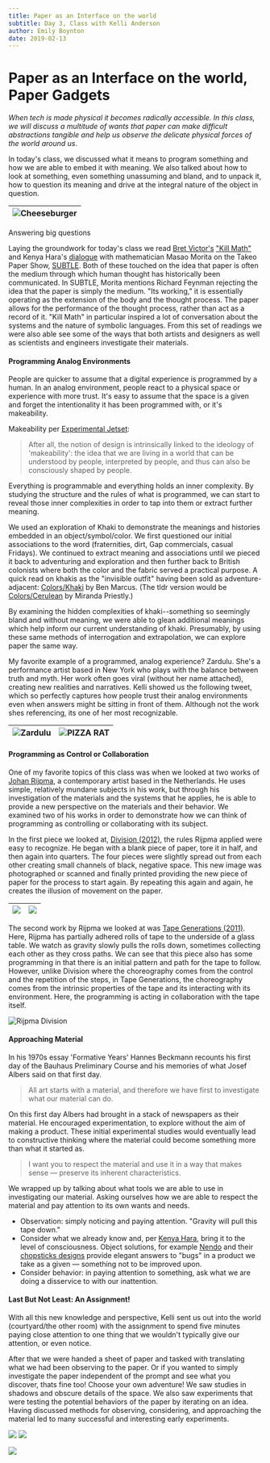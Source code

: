 ```yaml
---
title: Paper as an Interface on the world
subtitle: Day 3, Class with Kelli Anderson
author: Emily Boynton
date: 2019-02-13
---
```


# Paper as an Interface on the world, Paper Gadgets

_When tech is made physical it becomes radically accessible. In this class, we will discuss a multitude of wants that paper can make difficult abstractions tangible and help us observe the delicate physical forces of the world around us_.

In today's class, we discussed what it means to program something and how we are able to embed it with meaning. We also talked about how to look at something, even something unassuming and bland, and to unpack it, how to question its meaning and drive at the integral nature of the object in question.

![Cheeseburger](images/cheeseburger.jpg) |  
:-----------------------------:|
Answering big questions

Laying the groundwork for today's class we read [Bret Victor's](http://worrydream.com/cv/) ["Kill Math"](http://worrydream.com/KillMath/) and Kenya Hara's [dialogue](http://www.takeo.co.jp/en/news/detail/000909.html) with mathematician Masao Morita on the Takeo Paper Show, [SUBTLE](https://www.ndc.co.jp/hara/en/works/2018/04/subtle2018.html). Both of these touched on the idea that paper is often the medium through which human thought has historically been communicated. In SUBTLE, Morita mentions Richard Feynman rejecting the idea that the paper is simply the medium. "Its working," it is essentially operating as the extension of the body and the thought process. The paper allows for the performance of the thought process, rather than act as a record of it. "Kill Math" in particular inspired a lot of conversation about the systems and the nature of symbolic languages. From this set of readings we were also able see some of the ways that both artists and designers as well as scientists and engineers investigate their materials.


#### Programming Analog Environments

People are quicker to assume that a digital experience is programmed by a human. In an analog environment, people react to a physical space or experience with more trust. It's easy to assume that the space is a given and forget the intentionality it has been programmed with, or it's makeability.

Makeability per [Experimental Jetset](https://www.experimentaljetset.nl/archive/design-ideology):

>After all, the notion of design is intrinsically linked to the ideology of 'makeability': the idea that we are living in a world that can be understood by people, interpreted by people, and thus can also be consciously shaped by people.

Everything is programmable and everything holds an inner complexity. By studying the structure and the rules of what is programmed, we can start to reveal those inner complexities in order to tap into them or extract further meaning. 

We used an exploration of Khaki to demonstrate the meanings and histories embedded in an object/symbol/color. We first questioned our initial associations to the word (fraternities, dirt, Gap commercials, casual Fridays). We continued to extract meaning and associations until we pieced it back to adventuring and exploration and then further back to British colonists where both the color and the fabric served a practical purpose. A quick read on khakis as the "invisible outfit" having been sold as adventure-adjacent: [Colors/Khaki](http://www.cabinetmagazine.org/issues/13/khaki.php) by Ben Marcus. (The tldr version would be [Colors/Cerulean](https://www.youtube.com/watch?v=vL-KQij0I8I) by Miranda Priestly.)

By examining the hidden complexities of khaki--something so seemingly bland and without meaning, we were able to glean additional meanings which help inform our current understanding of khaki. Presumably, by using these same methods of interrogation and extrapolation, we can explore paper the same way.

My favorite example of a programmed, analog experience? Zardulu. She's a performance artist based in New York who plays with the balance between truth and myth. Her work often goes viral (without her name attached), creating new realities and narratives. Kelli showed us the following tweet, which so perfectly captures how people trust their analog environments even when answers might be sitting in front of them. Although not the work shes referencing, its one of her most recognizable.

![Zardulu](images/zardulu.jpg) |  ![PIZZA RAT](images/pizza_rat.gif)
:-----------------------------:|:-------------------------:


#### Programming as Control or Collaboration
One of my favorite topics of this class was when we looked at two works of [Johan Rijpma](http://www.johanrijpma.nl/), a contemporary artist based in the Netherlands. He uses simple, relatively mundane subjects in his work, but through his investigation of the materials and the systems that he applies, he is able to provide a new perspective on the materials and their behavior. We examined two of his works in order to demonstrate how we can think of programming as controlling or collaborating with its subject.


In the first piece we looked at, [Division (2012)](https://vimeo.com/42340098), the rules Rijpma applied were easy to recognize. He began with a blank piece of paper, tore it in half, and then again into quarters. The four pieces were slightly spread out from each other creating small channels of black, negative space. This new image was photographed or scanned and finally printed providing the new piece of paper for the process to start again. By repeating this again and again, he creates the illusion of movement on the paper.

![](images/rijpma_division_1.gif)  |  ![](images/rijpma_division_2.gif)
:---------------------------------:|:-------------------------:

The second work by Rijpma we looked at was [Tape Generations (2011)](https://vimeo.com/42340098). Here, Rijpma has partially adhered rolls of tape to the underside of a glass table. We watch as gravity slowly pulls the rolls down, sometimes collecting each other as they cross paths. We can see that this piece also has some programming in that there is an initial pattern and path for the tape to follow. However, unlike Division where the choreography comes from the control and the repetition of the steps, in Tape Generations, the choreography comes from the intrinsic properties of the tape and its interacting with its environment. Here, the programming is acting in collaboration with the tape itself.

![Rijpma Division](images/rijpma_tape_generations.gif)


#### Approaching Material

In his 1970s essay 'Formative Years' Hannes Beckmann recounts his first day of the Bauhaus Preliminary Course and his memories of what Josef Albers said on that first day.

>All art starts with a material, and therefore we have first to investigate what our material can do.

On this first day Albers had brought in a stack of newspapers as their material. He encouraged experimentation, to explore without the aim of making a product. These initial experimental studies would eventually lead to constructive thinking where the material could become something more than what it started as.

>I want you to respect the material and use it in a way that makes sense &mdash; preserve its inherent characteristics.

We wrapped up by talking about what tools we are able to use in investigating our material. Asking ourselves how we are able to respect the material and pay attention to its own wants and needs.

- Observation: simply noticing and paying attention. "Gravity will pull this tape down."
- Consider what we already know and, per [Kenya Hara](https://www.ndc.co.jp/hara/en/), bring it to the level of consciousness. Object solutions, for example [Nendo](http://www.nendo.jp/en/release/2019/) and their [chopsticks designs](http://www.nendo.jp/en/works/chopsticks-collection-2/rassen/?egenre) provide elegant answers to "bugs" in a product we take as a given &mdash; something not to be improved upon.
- Consider behavior: in paying attention to something, ask what we are doing a disservice to with our inattention.


#### Last But Not Least: An Assignment!

With all this new knowledge and perspective, Kelli sent us out into the world (courtyard/the other room) with the assignment to spend five minutes paying close attention to one thing that we wouldn't typically give our attention, or even notice.

After that we were handed a sheet of paper and tasked with translating what we had been observing to the paper. Or if you wanted to simply investigate the paper independent of the prompt and see what you discover, thats fine too! Choose your own adventure! We saw studies in shadows and obscure details of the space. We also saw experiments that were testing the potential behaviors of the paper by iterating on an idea. Having discussed methods for observing, considering, and approaching the material led to many successful and interesting early experiments.

![](images/spirals.gif)   ![](images/kelli.gif)  


![](images/shadows.jpg)
